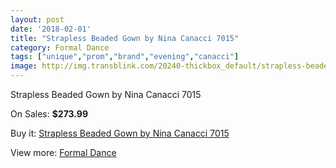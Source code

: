 ```yaml
---
layout: post
date: '2018-02-01'
title: "Strapless Beaded Gown by Nina Canacci 7015"
category: Formal Dance
tags: ["unique","prom","brand","evening","canacci"]
image: http://img.transblink.com/20240-thickbox_default/strapless-beaded-gown-by-nina-canacci-7015.jpg
---
```

Strapless Beaded Gown by Nina Canacci 7015

On Sales: **$273.99**
<a href="https://www.transblink.com/en/formal-dance/6385-strapless-beaded-gown-by-nina-canacci-7015.html"><amp-img layout="responsive" width="600" height="600" src="//img.transblink.com/20240-thickbox_default/strapless-beaded-gown-by-nina-canacci-7015.jpg" alt="Strapless Beaded Gown by Nina Canacci 7015 0" /></a>
<a href="https://www.transblink.com/en/formal-dance/6385-strapless-beaded-gown-by-nina-canacci-7015.html"><amp-img layout="responsive" width="600" height="600" src="//img.transblink.com/20241-thickbox_default/strapless-beaded-gown-by-nina-canacci-7015.jpg" alt="Strapless Beaded Gown by Nina Canacci 7015 1" /></a>

Buy it: [Strapless Beaded Gown by Nina Canacci 7015](https://www.transblink.com/en/formal-dance/6385-strapless-beaded-gown-by-nina-canacci-7015.html "Strapless Beaded Gown by Nina Canacci 7015")

View more: [Formal Dance](https://www.transblink.com/en/6-formal-dance "Formal Dance")